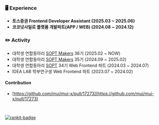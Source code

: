 ### 🖥️  Experience

* **토스증권 Frontend Developer Assistant (2025.03 ~ 2025.06)**
* **코코넛사일로 플랫폼 개발파트(APP / WEB) (2024.08 ~ 2024.12)**

### ✏️  Activity
* 대학생 연합동아리 [SOPT Makers](https://github.com/sopt-makers) 36기 (2025.02 ~ NOW)
* 대학생 연합동아리 [SOPT Makers](https://github.com/sopt-makers) 35기 (2024.09 ~ 2025.02)
* 대학생 연합동아리 [SOPT](https://sopt.org/) 34기 Web Frontend 파트 (2024.03 ~ 2024.07)
* IDEA LAB 학부연구생 Web Frontend 파트 (2023.07 ~ 2024.02)

#### Contribution
- [https://github.com/mui/mui-x/pull/17273](https://github.com/mui/mui-x/pull/17273)

<br/>
  
[![rankit-badge](https://badge.rankit.run/badge?name=suwonthugger)](https://www.rankit.run)
  



<!--
**suwonthugger/suwonthugger** is a ✨ _special_ ✨ repository because its `README.md` (this file) appears on your GitHub profile.

Here are some ideas to get you started:

- 🔭 I’m currently working on ...
- 🌱 I’m currently learning ...
- 👯 I’m looking to collaborate on ...
- 🤔 I’m looking for help with ...
- 💬 Ask me about ...
- 📫 How to reach me: ...
- 😄 Pronouns: ...
- ⚡ Fun fact: ...
-->
